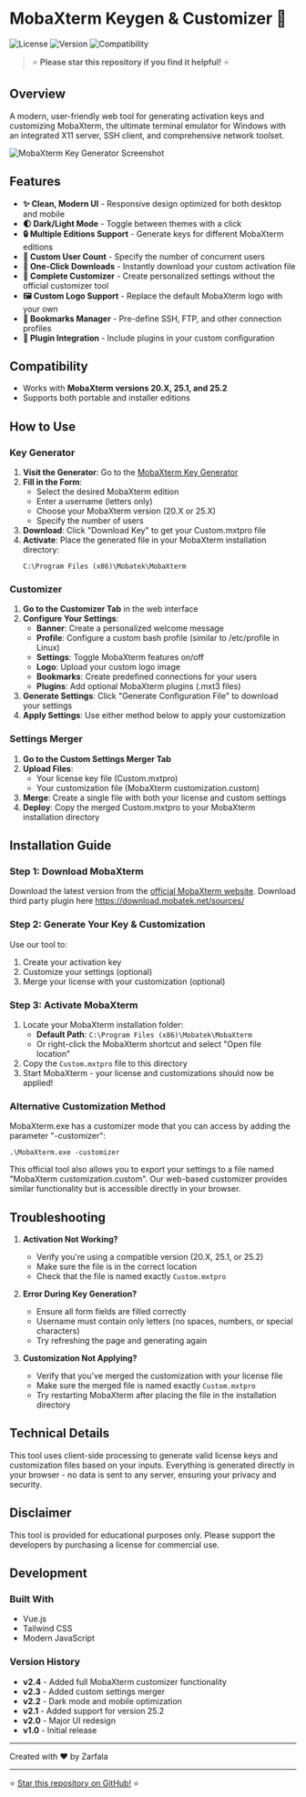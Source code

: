 # MobaXterm Keygen & Customizer 🚀

![License](https://img.shields.io/badge/License-MIT-blue.svg)
![Version](https://img.shields.io/badge/Version-v2.4-green.svg)
![Compatibility](https://img.shields.io/badge/Compatible-v20.X%20|%20v25.1%20|%20v25.2-orange)

> ⭐ **Please star this repository if you find it helpful!** ⭐

## Overview

A modern, user-friendly web tool for generating activation keys and customizing MobaXterm, the ultimate terminal emulator for Windows with an integrated X11 server, SSH client, and comprehensive network toolset.

![MobaXterm Key Generator Screenshot](https://d2bgqtsoaxm8w0.cloudfront.net/uploads/images/v2-4.png)

## Features

- **✨ Clean, Modern UI** - Responsive design optimized for both desktop and mobile
- **🌓 Dark/Light Mode** - Toggle between themes with a click
- **🔒 Multiple Editions Support** - Generate keys for different MobaXterm editions
- **👥 Custom User Count** - Specify the number of concurrent users
- **💾 One-Click Downloads** - Instantly download your custom activation file
- **🔧 Complete Customizer** - Create personalized settings without the official customizer tool
- **🖼️ Custom Logo Support** - Replace the default MobaXterm logo with your own
- **📑 Bookmarks Manager** - Pre-define SSH, FTP, and other connection profiles
- **🔌 Plugin Integration** - Include plugins in your custom configuration

## Compatibility

- Works with **MobaXterm versions 20.X, 25.1, and 25.2**
- Supports both portable and installer editions

## How to Use

### Key Generator

1. **Visit the Generator**: Go to the [MobaXterm Key Generator](https://moba-xterm-keygen.vercel.app/)
2. **Fill in the Form**:
   - Select the desired MobaXterm edition
   - Enter a username (letters only)
   - Choose your MobaXterm version (20.X or 25.X)
   - Specify the number of users
3. **Download**: Click "Download Key" to get your Custom.mxtpro file
4. **Activate**: Place the generated file in your MobaXterm installation directory:
   ```
   C:\Program Files (x86)\Mobatek\MobaXterm
   ```

### Customizer

1. **Go to the Customizer Tab** in the web interface
2. **Configure Your Settings**:
   - **Banner**: Create a personalized welcome message
   - **Profile**: Configure a custom bash profile (similar to /etc/profile in Linux)
   - **Settings**: Toggle MobaXterm features on/off
   - **Logo**: Upload your custom logo image
   - **Bookmarks**: Create predefined connections for your users
   - **Plugins**: Add optional MobaXterm plugins (.mxt3 files)
3. **Generate Settings**: Click "Generate Configuration File" to download your settings
4. **Apply Settings**: Use either method below to apply your customization

### Settings Merger

1. **Go to the Custom Settings Merger Tab**
2. **Upload Files**:
   - Your license key file (Custom.mxtpro)
   - Your customization file (MobaXterm customization.custom)
3. **Merge**: Create a single file with both your license and custom settings
4. **Deploy**: Copy the merged Custom.mxtpro to your MobaXterm installation directory

## Installation Guide

### Step 1: Download MobaXterm
Download the latest version from the [official MobaXterm website](https://mobaxterm.mobatek.net/download-home-edition.html).
Download third party plugin here https://download.mobatek.net/sources/

### Step 2: Generate Your Key & Customization
Use our tool to:
1. Create your activation key
2. Customize your settings (optional)
3. Merge your license with your customization (optional)

### Step 3: Activate MobaXterm
1. Locate your MobaXterm installation folder:
   - **Default Path**: `C:\Program Files (x86)\Mobatek\MobaXterm`
   - Or right-click the MobaXterm shortcut and select "Open file location"
2. Copy the `Custom.mxtpro` file to this directory
3. Start MobaXterm - your license and customizations should now be applied!

### Alternative Customization Method

MobaXterm.exe has a customizer mode that you can access by adding the parameter "-customizer":

```
.\MobaXterm.exe -customizer
```

This official tool also allows you to export your settings to a file named "MobaXterm customization.custom". Our web-based customizer provides similar functionality but is accessible directly in your browser.

## Troubleshooting

1. **Activation Not Working?**
   - Verify you're using a compatible version (20.X, 25.1, or 25.2)
   - Make sure the file is in the correct location
   - Check that the file is named exactly `Custom.mxtpro`

2. **Error During Key Generation?**
   - Ensure all form fields are filled correctly
   - Username must contain only letters (no spaces, numbers, or special characters)
   - Try refreshing the page and generating again

3. **Customization Not Applying?**
   - Verify that you've merged the customization with your license file
   - Make sure the merged file is named exactly `Custom.mxtpro`
   - Try restarting MobaXterm after placing the file in the installation directory

## Technical Details

This tool uses client-side processing to generate valid license keys and customization files based on your inputs. Everything is generated directly in your browser - no data is sent to any server, ensuring your privacy and security.

## Disclaimer

This tool is provided for educational purposes only. Please support the developers by purchasing a license for commercial use.

## Development

### Built With
- Vue.js
- Tailwind CSS
- Modern JavaScript

### Version History
- **v2.4** - Added full MobaXterm customizer functionality
- **v2.3** - Added custom settings merger
- **v2.2** - Dark mode and mobile optimization
- **v2.1** - Added support for version 25.2
- **v2.0** - Major UI redesign
- **v1.0** - Initial release


---

Created with ❤️ by Zarfala

---

⭐ [Star this repository on GitHub!](https://github.com/zarfadev/MobaXterm-Keygen) ⭐
